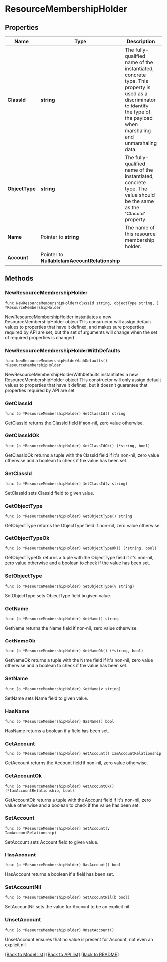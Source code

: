 # ResourceMembershipHolder

## Properties

Name | Type | Description | Notes
------------ | ------------- | ------------- | -------------
**ClassId** | **string** | The fully-qualified name of the instantiated, concrete type. This property is used as a discriminator to identify the type of the payload when marshaling and unmarshaling data. | [default to "resource.MembershipHolder"]
**ObjectType** | **string** | The fully-qualified name of the instantiated, concrete type. The value should be the same as the &#39;ClassId&#39; property. | [default to "resource.MembershipHolder"]
**Name** | Pointer to **string** | The name of this resource membership holder. | [optional] [readonly] 
**Account** | Pointer to [**NullableIamAccountRelationship**](IamAccountRelationship.md) |  | [optional] 

## Methods

### NewResourceMembershipHolder

`func NewResourceMembershipHolder(classId string, objectType string, ) *ResourceMembershipHolder`

NewResourceMembershipHolder instantiates a new ResourceMembershipHolder object
This constructor will assign default values to properties that have it defined,
and makes sure properties required by API are set, but the set of arguments
will change when the set of required properties is changed

### NewResourceMembershipHolderWithDefaults

`func NewResourceMembershipHolderWithDefaults() *ResourceMembershipHolder`

NewResourceMembershipHolderWithDefaults instantiates a new ResourceMembershipHolder object
This constructor will only assign default values to properties that have it defined,
but it doesn't guarantee that properties required by API are set

### GetClassId

`func (o *ResourceMembershipHolder) GetClassId() string`

GetClassId returns the ClassId field if non-nil, zero value otherwise.

### GetClassIdOk

`func (o *ResourceMembershipHolder) GetClassIdOk() (*string, bool)`

GetClassIdOk returns a tuple with the ClassId field if it's non-nil, zero value otherwise
and a boolean to check if the value has been set.

### SetClassId

`func (o *ResourceMembershipHolder) SetClassId(v string)`

SetClassId sets ClassId field to given value.


### GetObjectType

`func (o *ResourceMembershipHolder) GetObjectType() string`

GetObjectType returns the ObjectType field if non-nil, zero value otherwise.

### GetObjectTypeOk

`func (o *ResourceMembershipHolder) GetObjectTypeOk() (*string, bool)`

GetObjectTypeOk returns a tuple with the ObjectType field if it's non-nil, zero value otherwise
and a boolean to check if the value has been set.

### SetObjectType

`func (o *ResourceMembershipHolder) SetObjectType(v string)`

SetObjectType sets ObjectType field to given value.


### GetName

`func (o *ResourceMembershipHolder) GetName() string`

GetName returns the Name field if non-nil, zero value otherwise.

### GetNameOk

`func (o *ResourceMembershipHolder) GetNameOk() (*string, bool)`

GetNameOk returns a tuple with the Name field if it's non-nil, zero value otherwise
and a boolean to check if the value has been set.

### SetName

`func (o *ResourceMembershipHolder) SetName(v string)`

SetName sets Name field to given value.

### HasName

`func (o *ResourceMembershipHolder) HasName() bool`

HasName returns a boolean if a field has been set.

### GetAccount

`func (o *ResourceMembershipHolder) GetAccount() IamAccountRelationship`

GetAccount returns the Account field if non-nil, zero value otherwise.

### GetAccountOk

`func (o *ResourceMembershipHolder) GetAccountOk() (*IamAccountRelationship, bool)`

GetAccountOk returns a tuple with the Account field if it's non-nil, zero value otherwise
and a boolean to check if the value has been set.

### SetAccount

`func (o *ResourceMembershipHolder) SetAccount(v IamAccountRelationship)`

SetAccount sets Account field to given value.

### HasAccount

`func (o *ResourceMembershipHolder) HasAccount() bool`

HasAccount returns a boolean if a field has been set.

### SetAccountNil

`func (o *ResourceMembershipHolder) SetAccountNil(b bool)`

 SetAccountNil sets the value for Account to be an explicit nil

### UnsetAccount
`func (o *ResourceMembershipHolder) UnsetAccount()`

UnsetAccount ensures that no value is present for Account, not even an explicit nil

[[Back to Model list]](../README.md#documentation-for-models) [[Back to API list]](../README.md#documentation-for-api-endpoints) [[Back to README]](../README.md)


